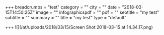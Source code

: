 +++
breadcrumbs = "test"
category = ""
city = ""
date = "2018-03-15T14:50:25Z"
image = ""
infographicspdf = ""
pdf = ""
seotitle = "my test"
subtitle = ""
summary = ""
title = "my test"
type = "default"

+++
![](/at/uploads/2018/03/15/Screen Shot 2018-03-15 at 14.34.17.png)
